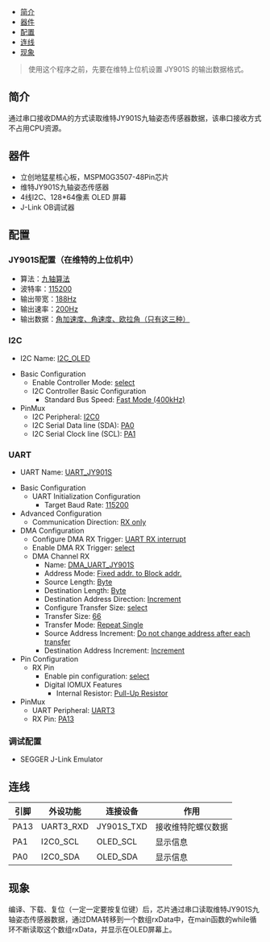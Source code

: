 * [简介](#简介)
* [器件](#器件)
* [配置](#配置)
* [连线](#连线)
* [现象](#现象)

> 使用这个程序之前，先要在维特上位机设置 JY901S 的输出数据格式。

## 简介
通过串口接收DMA的方式读取维特JY901S九轴姿态传感器数据，该串口接收方式不占用CPU资源。

## 器件
- 立创地猛星核心板，MSPM0G3507-48Pin芯片
- 维特JY901S九轴姿态传感器
- 4线I2C、128*64像素 OLED 屏幕
- J-Link OB调试器

## 配置
### JY901S配置（在维特的上位机中）
- 算法：<u>九轴算法</u>
- 波特率：<u>115200</u>
- 输出带宽：<u>188Hz</u>
- 输出速率：<u>200Hz</u>
- 输出数据：<u>角加速度、角速度、欧拉角（只有这三种）</u>
### I2C
* I2C Name: <u>I2C_OLED</u>
- Basic Configuration
  * Enable Controller Mode: <u>select</u>
  - I2C Controller Basic Configuration
    * Standard Bus Speed: <u>Fast Mode (400kHz)</u>
- PinMux
  * I2C Peripheral: <u>I2C0</u>
  * I2C Serial Data line (SDA): <u>PA0</u>
  * I2C Serial Clock line (SCL): <u>PA1</u>
### UART
* UART Name: <u>UART_JY901S</u>
- Basic Configuration
  - UART Initialization Configuration
    * Target Baud Rate: <u>115200</u>
- Advanced Configuration
  * Communication Direction: <u>RX only</u>
- DMA Configuration
  * Configure DMA RX Trigger: <u>UART RX interrupt</u>
  * Enable DMA RX Trigger: <u>select</u>
  - DMA Channel RX
    * Name: <u>DMA_UART_JY901S</u>
    * Address Mode: <u>Fixed addr. to Block addr.</u>
    * Source Length: <u>Byte</u>
    * Destination Length: <u>Byte</u>
    * Destination Address Direction: <u>Increment</u>
    * Configure Transfer Size: <u>select</u>
    * Transfer Size: <u>66</u>
    * Transfer Mode: <u>Repeat Single</u>
    * Source Address Increment: <u>Do not change address after each transfer</u>
    * Destination Address Increment: <u>Increment</u>
- Pin Configuration
  - RX Pin
    * Enable pin configuration: <u>select</u>
    - Digital IOMUX Features
      * Internal Resistor: <u>Pull-Up Resistor</u>
- PinMux
  * UART Peripheral: <u>UART3</u>
  * RX Pin: <u>PA13</u>
### 调试配置
- SEGGER J-Link Emulator

## 连线

| 引脚 | 外设功能 | 连接设备 | 作用 |
| ---- | --- | --- | --- |
| PA13  | UART3_RXD | JY901S_TXD | 接收维特陀螺仪数据 |
| PA1  | I2C0_SCL | OLED_SCL | 显示信息 |
| PA0  | I2C0_SDA | OLED_SDA | 显示信息 |

## 现象
编译、下载、复位（一定一定要按复位键）后，芯片通过串口读取维特JY901S九轴姿态传感器数据，通过DMA转移到一个数组rxData中，在main函数的while循环不断读取这个数组rxData，并显示在OLED屏幕上。